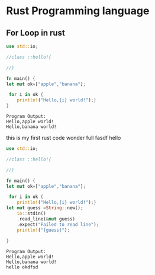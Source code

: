 # Rust Programming language

## For Loop in rust 
```rust
use std::io;

//class ::hello!{

//}

fn main() {
let mut ok=["apple","banana"];

 for i in ok {
    println!("Hello,{i} world!");}
}
```
```
Program Output:
Hello,apple world!
Hello,banana world!
```
this is my first rust code wonder full
fasdf
hello
```rust
use std::io;

//class ::hello!{

//}

fn main() {
let mut ok=["apple","banana"];

 for i in ok {
    println!("Hello,{i} world!");}
let mut guess =String::new();
    io::stdin()
    .read_line(&mut guess)
    .expect("Failed to read line");
    println!("{guess}");
    
}

```
```
Program Output:
Hello,apple world!
Hello,banana world!
hello okdfsd
```